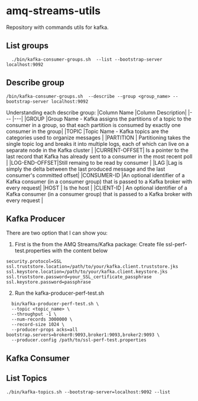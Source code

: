 # amq-streams-utils
Repository with commands utils for kafka. 


## List groups
```command
  ./bin/kafka-consumer-groups.sh  --list --bootstrap-server localhost:9092
```
## Describe group
```command 
/bin/kafka-consumer-groups.sh  --describe --group <group_name> --bootstrap-server localhost:9092
```
Understanding each describe group:
|Column Name   |Column Description|
|---           |---|
|GROUP         |Group Name - Kafka assigns the partitions of a topic to the consumer in a group, so that each partition is consumed by exactly one consumer in the group|
|TOPIC         |Topic Name - Kafka topics are the categories used to organize messages |
|PARTITION     | Partitioning takes the single topic log and breaks it into multiple logs, each of which can live on a separate node in the Kafka cluster   |
|CURRENT-OFFSET| Is a pointer to the last record that Kafka has already sent to a consumer in the most recent poll |
|LOG-END-OFFSET|Still remaing to be read by consumer |
|LAG           |Lag is simply the delta between the last produced message and the last consumer's committed offset|
|CONSUMER-ID   |An optional identifier of a Kafka consumer (in a consumer group) that is passed to a Kafka broker with every request|
|HOST          | Is the host           |
|CLIENT-ID     | An optional identifier of a Kafka consumer (in a consumer group) that is passed to a Kafka broker with every request      |

## Kafka Producer
There are two option that I can show you: 
1. First is the from the AMQ Streams/Kafka package:
Create file ssl-perf-test.properties with the content below
```console
security.protocol=SSL
ssl.truststore.location=/path/to/your/kafka.client.truststore.jks
ssl.keystore.location=/path/to/your/kafka.client.keystore.jks
ssl.truststore.password=your_SSL_certificate_passphrase
ssl.keystore.password=passphrase
```
2. Run the kafka-producer-perf-test.sh
```shell
  bin/kafka-producer-perf-test.sh \
  --topic <topic_name> \
  --throughput -1 \
  --num-records 3000000 \
  --record-size 1024 \
  --producer-props acks=all bootstrap.servers=broker0:9093,broker1:9093,broker2:9093 \
  --producer.config /path/to/ssl-perf-test.properties
```

## Kafka Consumer


## List Topics
```shell
./bin/kafka-topics.sh --bootstrap-server=localhost:9092 --list
```
